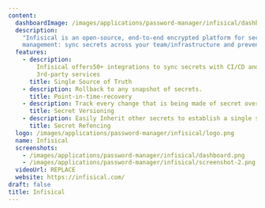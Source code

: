 ```yaml
---
content:
  dashboardImage: /images/applications/password-manager/infisical/dashboard.png
  description:
    "Infisical is an open-source, end-to-end encrypted platform for secret
    management: sync secrets across your team/infrastructure and prevents secret leaks."
  features:
    - description:
        Infisical offers50+ integrations to sync secrets with CI/CD and production-level
        3rd-party services
      title: Single Source of Truth
    - description: Rollback to any snapshot of secrets.
      title: Point-in-time-recovery
    - description: Track every change that is being made of secret over time.
      title: Secret Versioning
    - description: Easily Inherit other secrets to establish a single source of truth.
      title: Secret Refencing
  logo: /images/applications/password-manager/infisical/logo.png
  name: Infisical
  screenshots:
    - /images/applications/password-manager/infisical/dashboard.png
    - /images/applications/password-manager/infisical/screenshot-2.png
  videoUrl: REPLACE
  website: https://infisical.com/
draft: false
title: Infisical
---
```

